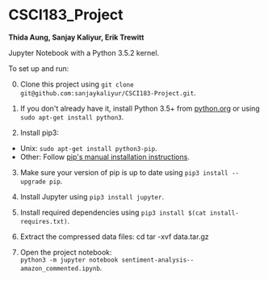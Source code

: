 # CSCI183_Project

**Thida Aung, Sanjay Kaliyur, Erik Trewitt**

Jupyter Notebook with a Python 3.5.2 kernel.

To set up and run:

0. Clone this project using `git clone git@github.com:sanjaykaliyur/CSCI183-Project.git`.

1. If you don't already have it, install Python 3.5+ from [python.org](https://www.python.org/downloads/) or using `sudo apt-get install python3`.

2. Install pip3:
 * Unix: `sudo apt-get install python3-pip`.
 * Other: Follow [pip's manual installation instructions](https://pip.pypa.io/en/stable/installing/).

3. Make sure your version of pip is up to date using `pip3 install --upgrade pip`.

4. Install Jupyter using `pip3 install jupyter`.

5. Install required dependencies using `pip3 install $(cat install-requires.txt)`.

6. Extract the compressed data files: cd tar -xvf data.tar.gz

7. Open the project notebook:  
`python3 -m jupyter notebook sentiment-analysis--amazon_commented.ipynb`.
